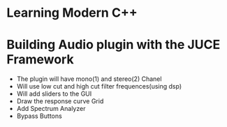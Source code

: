 # Learning Modern C++
# Building Audio plugin with the JUCE Framework 
 - The plugin will have mono(1) and stereo(2) Chanel 
 - Will use low cut and high cut filter frequences(using dsp)
 - Will add sliders to the GUI
 - Draw the response curve Grid
 - Add Spectrum Analyzer
 - Bypass Buttons
 
 
